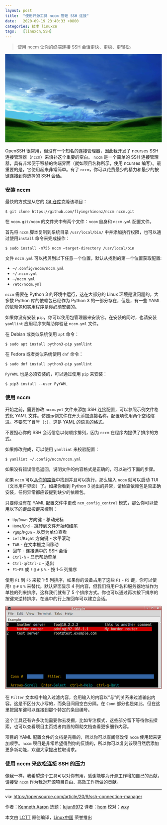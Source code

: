 ```yaml
---
layout: post
title:	"使用开源工具 nccm 管理 SSH 连接"
date:	2020-09-19 23:40:33 +0800 
categories:	技术 linuxcn 
tags:	[linuxcn,SSH]
---
```




> 
> 使用 nccm 让你的终端连接 SSH 会话更快、更稳、更轻松。
> 
> 
> 


![](/Asserts/Images/album/202009/19/233942j6ne6wllnlbnjd36.jpg)


OpenSSH 很常用，但没有一个知名的连接管理器，因此我开发了 ncurses SSH 连接管理器（`nccm`）来填补这个重要的空白。 `nccm` 是一个简单的 SSH 连接管理器，具有非常便于移植的终端界面（就如项目名称所示，使用 ncurses 编写）。最重要的是，它使用起来非常简单。有了 `nccm`，你可以花费最少的精力和最少的按键连接到你选择的 SSH 会话。


### 安装 nccm


最快的方式是从它的 [Git 仓库](https://github.com/flyingrhinonz/nccm)克隆该项目：



```
$ git clone https://github.com/flyingrhinonz/nccm nccm.git

```

在 `nccm.git/nccm` 的文件夹中有两个文件：`nccm` 自身和 `nccm.yml` 配置文件。


首先将 `nccm` 脚本复制到系统目录 `/usr/local/bin/` 中并添加执行权限，也可以通过使用`install` 命令来完成操作：



```
$ sudo install -m755 nccm –target-directory /usr/local/bin

```

文件 `nccm.yml` 可以拷贝到以下任意一个位置，默认从找到的第一个位置获取配置:


* `~/.config/nccm/nccm.yml`
* `~/.nccm.yml`
* `~/nccm.yml`
* `/etc/nccm.yml`


`nccm` 需要在 Python 3 的环境中运行，这在大部分的 Linux 环境是没问题的。大多数 Python 库的依赖包已经作为 Python 3 的一部分存在，但是，有一些 YAML 的依赖包和实用程序是你必须安装的。


如果你没有安装 `pip`，你可以使用包管理器来安装它。在安装的同时，也请安装 `yamllint` 应用程序来帮助你验证 `nccm.yml` 文件。


在 Debian 或类似系统使用 `apt` 命令：



```
$ sudo apt install python3-pip yamllint

```

在 Fedora 或者类似系统使用 `dnf` 命令：



```
$ sudo dnf install python3-pip yamllint

```

`PyYAML` 也是必须安装的，可以通过使用 `pip` 来安装：



```
$ pip3 install --user PyYAML

```

### 使用 nccm


开始之前，需要修改 `nccm.yml` 文件来添加 SSH 连接配置，可以参照示例文件格式化 YAML 文件。仿照示例文件在开头添加连接名称，配置项使用两个空格缩进。不要忘了冒号（`:`），这是 YAML 的语言的格式。


不要担心你的 SSH 会话信息以何顺序排列，因为 `nccm` 在程序内提供了排序的方式。


如果修改完成，可以使用 `yamllint` 来校验配置：



```
$ yamllint ~/.config/nccm/nccm.yml

```

如果没有错误信息返回，说明文件的内容格式是正确的，可以进行下面的步骤。


如果 `nccm` 可以[从你的路径](https://opensource.com/article/17/6/set-path-linux)中找到并且可以执行，那么输入 `nccm` 就可以启动 TUI（文本用户界面）了。如果你看到 Python 3 抛出的异常，请检查依赖包是否正确安装，任何异常都应该提到缺少的依赖包。


只要你没有在 YAML 配置文件中更改 `ncm_config_control` 模式，那么你可以使用以下的键盘按键来控制：


* `Up`/`Down` 方向键 - 移动光标
* `Home`/`End` - 跳转到文件开始和结尾
* `PgUp`/`PgDn` - 以页为单位查看
* `Left`/`Right` 方向键 - 水平滚动
* `TAB` - 在文本框之间移动
* 回车 - 连接选中的 SSH 会话
* `Ctrl-h` - 显示帮助菜单
* `Ctrl-q`/`Ctrl-c` - 退出
* `F1`-`F5` 或 `!` `@` `#` `$` `%` - 按 1-5 列排序


使用 `F1` 到 `F5` 来按 1-5 列排序，如果你的设备占用了这些 `F1` - `F5` 键，你可以使用`!` `@` `#` `$` `%` 来替代。默认界面显示 4 列内容，但我们将用户名和服务器地址作为单独的列来排序，这样我们就有了 5 个排序方式。你也可以通过再次按下排序的按键来逆转排序。在选中的行上按回车可以建立会话。


![nccm screenshot terminal view](/Asserts/Images/album/202009/19/234101ntyoyj4j6xxfm4sj.png "nccm screenshot terminal view")


在 `Filter` 文本框中输入过滤内容，会用输入的内容以“与”的关系来过滤输出内容。这是不区分大小写的，而条目间用空白分隔。在 `Conn` 部分也是如此，但在这里按回车键可以连接到那个特定的条目编号。


这个工具还有许多功能需要你去发掘，比如专注模式，这些部分留下等待你去探索，也可以查看项目主页或者内置的帮助文档查看更多细节内容。


项目的 YAML 配置文件的文档是完善的，所以你可以查阅修改使 `nccm` 使用起来更加顺手。`nccm` 项目是非常希望得到你的反馈的，所以你可以复刻该项目然后添加更多新功能，欢迎大家提出拉取请求。


### 使用 nccm 来放松连接 SSH 的压力


像我一样，我希望这个工具可以对你有用，感谢能够为开源工作增加自己的贡献，请接受 `nccm` 作为我对开源项目自由、高效工作所做的贡献。




---


via: <https://opensource.com/article/20/9/ssh-connection-manager>


作者：[Kenneth Aaron](https://opensource.com/users/flyingrhino) 选题：[lujun9972](https://github.com/lujun9972) 译者：[hom](https://github.com/hom) 校对：[wxy](https://github.com/wxy)


本文由 [LCTT](https://github.com/LCTT/TranslateProject) 原创编译，[Linux中国](https://linux.cn/) 荣誉推出
